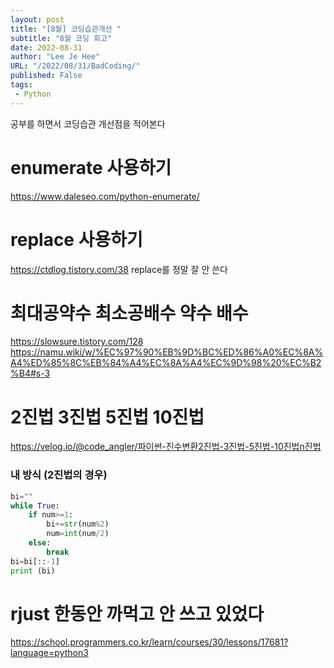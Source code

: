 ```yaml
---
layout: post
title: "[8월] 코딩습관개선 "
subtitle: "8월 코딩 회고"
date: 2022-08-31
author: "Lee Je Hee"
URL: "/2022/08/31/BadCoding/"
published: False
tags:
 - Python
---
```

공부를 하면서 코딩습관 개선점을 적어본다

# enumerate 사용하기
https://www.daleseo.com/python-enumerate/

# replace 사용하기
https://ctdlog.tistory.com/38
replace를 정말 잘 안 쓴다

# 최대공약수 최소공배수 약수 배수
https://slowsure.tistory.com/128
https://namu.wiki/w/%EC%97%90%EB%9D%BC%ED%86%A0%EC%8A%A4%ED%85%8C%EB%84%A4%EC%8A%A4%EC%9D%98%20%EC%B2%B4#s-3

# 2진법 3진법 5진법 10진법
https://velog.io/@code_angler/파이썬-진수변환2진법-3진법-5진법-10진법n진법

### 내 방식 (2진법의 경우)
```python
bi=""
while True:
    if num>=1:
        bi+=str(num%2)
        num=int(num/2)
    else:
        break
bi=bi[::-1]
print (bi)
```

# rjust 한동안 까먹고 안 쓰고 있었다
https://school.programmers.co.kr/learn/courses/30/lessons/17681?language=python3